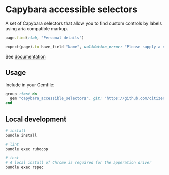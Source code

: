 # Capybara accessible selectors

A set of Capybara selectors that allow you to find custom
controls by labels using aria compatible markup.

```ruby
page.find(:tab, "Personal details")

expect(page).to have_field "Name", validation_error: "Please supply a name"
```

See [documentation](lib/capybara_accessible_selectors.rb)

## Usage

Include in your Gemfile:

```ruby
group :test do
  gem "capybara_accessible_selectors", git: "https://github.com/citizensadvice/capybara_accessible_selectors"
end
```

## Local development

```bash
# install
bundle install

# lint
bundle exec rubocop

# test
# A local install of Chrome is required for the apperation driver
bundle exec rspec
```
